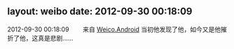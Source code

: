 layout: weibo
date: 2012-09-30 00:18:09
---
2012-09-30 00:18:09  &nbsp;&nbsp;&nbsp;&nbsp;&nbsp;&nbsp; 来自 <a href="http://app.weibo.com/t/feed/l4RWD" rel="nofollow">Weico.Android</a>
当初他发现了他，如今又是他摧折了他，这真是悲剧…… ​​​
